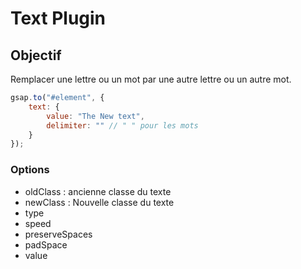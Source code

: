 # Text Plugin

## Objectif

Remplacer une lettre ou un mot par une autre lettre ou un autre mot.

```javascript
gsap.to("#element", {
	text: {
		value: "The New text",
		delimiter: "" // " " pour les mots
	}
});
```

### Options

- oldClass : ancienne classe du texte
- newClass : Nouvelle classe du texte
- type
- speed
- preserveSpaces
- padSpace
- value